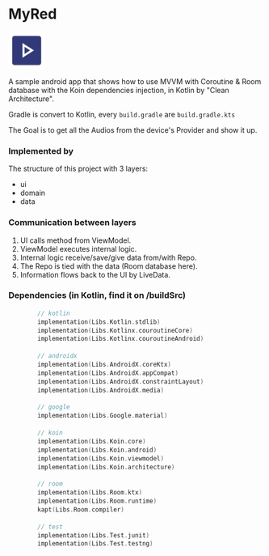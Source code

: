 # MyRed
![](/app/src/main/res/mipmap-hdpi/ic_launcher.png)

A sample android app that shows how to use MVVM with Coroutine & Room database with the Koin dependencies injection, in Kotlin by "Clean Architecture".

Gradle is convert to Kotlin, every `build.gradle` are `build.gradle.kts`

The Goal is to get all the Audios from the device's Provider and show it up.

### Implemented by
The structure of this project with 3 layers:
- ui
- domain
- data

### Communication between layers

1. UI calls method from ViewModel.
2. ViewModel executes internal logic.
3. Internal logic receive/save/give data from/with Repo.
4. The Repo is tied with the data (Room database here).
5. Information flows back to the UI by LiveData.

### Dependencies (in Kotlin, find it on /buildSrc)

```kotlin
        // kotlin
        implementation(Libs.Kotlin.stdlib)
        implementation(Libs.Kotlinx.couroutineCore)
        implementation(Libs.Kotlinx.couroutineAndroid)

        // androidx
        implementation(Libs.AndroidX.coreKtx)
        implementation(Libs.AndroidX.appCompat)
        implementation(Libs.AndroidX.constraintLayout)
        implementation(Libs.AndroidX.media)

        // google
        implementation(Libs.Google.material)

        // koin
        implementation(Libs.Koin.core)
        implementation(Libs.Koin.android)
        implementation(Libs.Koin.viewmodel)
        implementation(Libs.Koin.architecture)

        // room
        implementation(Libs.Room.ktx)
        implementation(Libs.Room.runtime)
        kapt(Libs.Room.compiler)

        // test
        implementation(Libs.Test.junit)
        implementation(Libs.Test.testng)
```